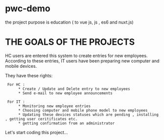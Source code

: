 # pwc-demo
the project purpose is education ( to vue js, js , es6 and nuxt.js)

# THE GOALS OF THE PROJECTS

HC users are entered this system to create entries for new employees. According to these entries, IT users have been preparing new computer and mobile devices.

They have these rights:

     For HC :
          * Create / Update and Delete entry to new employees 
          * Send e-mail to new employee announcements 
          
     For IT :
          * Monitoring new employee entries
          * Choosing computer and mobile phone model to new employees
          * Updating these devices statuses which are pending , installing , getting user ceritificates etc.
          * getting confirmation from an administrator


Let's start coding this project...
